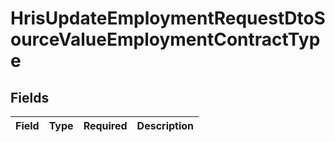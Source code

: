 # HrisUpdateEmploymentRequestDtoSourceValueEmploymentContractType


## Fields

| Field       | Type        | Required    | Description |
| ----------- | ----------- | ----------- | ----------- |